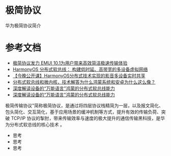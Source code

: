 # 极简协议

华为极简协议简介

# 参考文档
* [极简协议发力 EMUI 10.1为用户带来高效简洁极速传输体验](https://cloud.tencent.com/developer/news/607166)
* [HarmonyOS 分布式软总线： 构建低时延、高带宽的多设备虚拟网络](https://ost.51cto.com/posts/825)
* [【今晚公开课】HarmonyOS分布式技术实现的影音多设备实时共享](https://ost.51cto.com/posts/2198)
* [分布式软总线和微内核，技术解答为什么鸿蒙系统和安卓为什么这么像？](https://zhuanlan.zhihu.com/p/400755201)
* [深度解读设备的“万能语言”鸿蒙的分布式软总线能力](https://bbs.huaweicloud.com/blogs/detail/239194)
* [深度解读设备的“万能语言”鸿蒙的分布式软总线能力](https://bbs.huaweicloud.com/blogs/detail/239194)

极简传输协议"简称极简协议，是通过将四层协议栈精简为一层，以及报文简化、包头简化、交互简化，基于应用场景的缓冲机制等方式，提升有效的传输负荷、突破 TCP/IP 协议的掣肘，带来传输效率与速度的极大提升的通信传输黑科技，是华为分布式软总线的核心技术 。

* 思考
* 思考
* 思考
